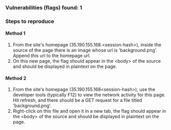 ### Vulnerabilities (flags) found: 1

### Steps to reproduce ###

#### Method 1 ####
1. From the site's homepage (35.190.155.168.\<session-hash\>), inside the source of the page there is an image whose url is 'background.png'. Append this url to the homepage url.
2. On this new page, the flag should appear in the \<body\> of the source and should be displayed in plaintext on the page.

#### Method 2 ####
1. From the site's homepage (35.190.155.168\<session-hash\>), use the developer tools (typically F12) to view the network activity for this page. Hit refresh, and there should be a GET request for a file titled 'background.png'. 
2. Right-click on this file and open it in a new tab, the flag should appear in the \<body\> of the source and should be displayed in plaintext on the page.

